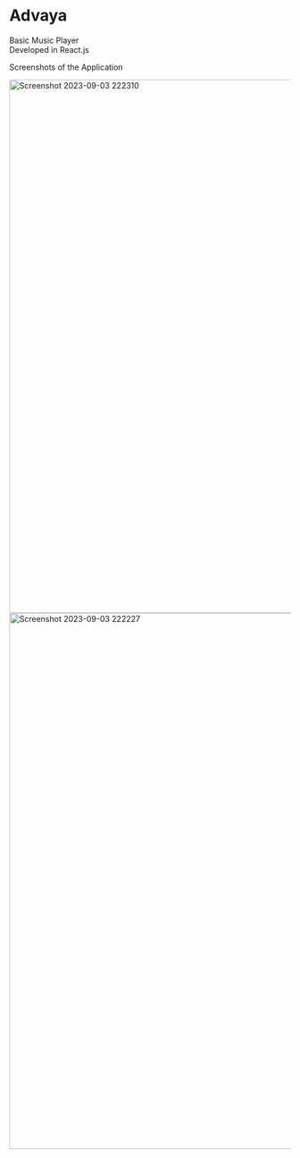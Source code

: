 # Advaya
Basic Music Player <br>
Developed in React.js

Screenshots of the Application

<img width="955" alt="Screenshot 2023-09-03 222310" src="https://github.com/siddhu2010/Advaya/assets/92944722/1cadb66e-01be-425f-a8a3-53e0fbfc8322">





<img width="960" alt="Screenshot 2023-09-03 222227" src="https://github.com/siddhu2010/Advaya/assets/92944722/1434f3de-8205-469f-9045-b4fd1df5031a">
